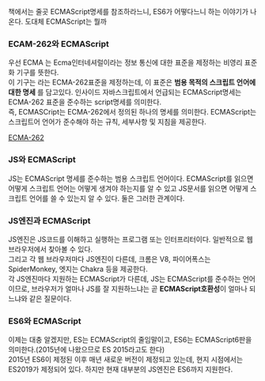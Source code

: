 <p> 책에서는 줄곳 ECMAScript명세를 참조하라느니, ES6가 어떻다느니 하는 이야기가 나온다. 도대체 ECMAScript는 뭘까</p>

### ECAM-262와 ECMAScript
<p> 우선 ECMA 는 Ecma인터네셔럴이라는 정보 통신에 대한 표준을 제정하는 비영리 표준화 기구를 뜻한다.<br>
  이 기구는 라는 ECMA-262표준을 제정하는데, 이 표준은 <b>범용 목적의 스크립트 언어에 대한 명세</b> 를 담고있다. 
인사이드 자바스크립트에서 언급되는 ECMAScript명세는 ECMA-262 표준을 준수하는 script명세를 의미한다.<br>
즉, ECMASCript는 ECMA-262에서 정의된 하나의 명세를 의미한다. ECMAScript는 스크립트어 언어가 준수해야 하는 규칙, 세부사항 및 지침을 제공한다.<p>
  
[ECMA-262](https://www.ecma-international.org/publications-and-standards/standards/ecma-262) 
  
### JS와 ECMAScript
<p> JS는 ECMAScript 명세를 준수하는 범용 스크립트 언어이다. ECMAScript를 읽으면 어떻게 스크립트 언어는 어떻게 생겨야 하는지를 알 수 있고
  JS문서를 읽으면 어떻게 스크립트 언어를 쓸 수 있는지 알 수 있다. 둘은 그러한 관계이다. </p>
  
  
### JS엔진과 ECMAScript
<p> JS엔진은 JS코드를 이해하고 실행하는 프로그램 또는 인터프리터이다. 일반적으로 웹 브라우저에서 찾아볼 수 있다.<br>
  그리고 각 웹 브라우저마다 JS엔진이 다른데, 크롬은 V8, 파이어폭스는 SpiderMonkey, 엣지는 Chakra 등을 제공한다. <br>
  각 JS엔진마다 지원하는 ECMAScript가 다른데, JS는 ECMAScript를 준수하는 언어이므로, 
  브라우저가 얼마나 JS를 잘 지원하느냐는 곧 <b>ECMAScript호환성</b>이 얼마나 되느냐와 같은 질문이다.</p>
 
### ES6와 ECMAScript
<p> 이제는 대충 알겠지만, ES는 ECMAScript의 줄임말이고, ES6는 ECMAScript6판을 의미한다.(2015년에 나왔으므로 ES 2015라고도 한다)<br>
  2015년 ES6이 제정된 이후 매년 새로운 버전이 제정되고 있는데, 현지 시점에서는 ES2019가 제정되어 있다. 
  하지만 현재 대부분의 JS엔진은 ES6까지 지원한다. </p>
  
  
